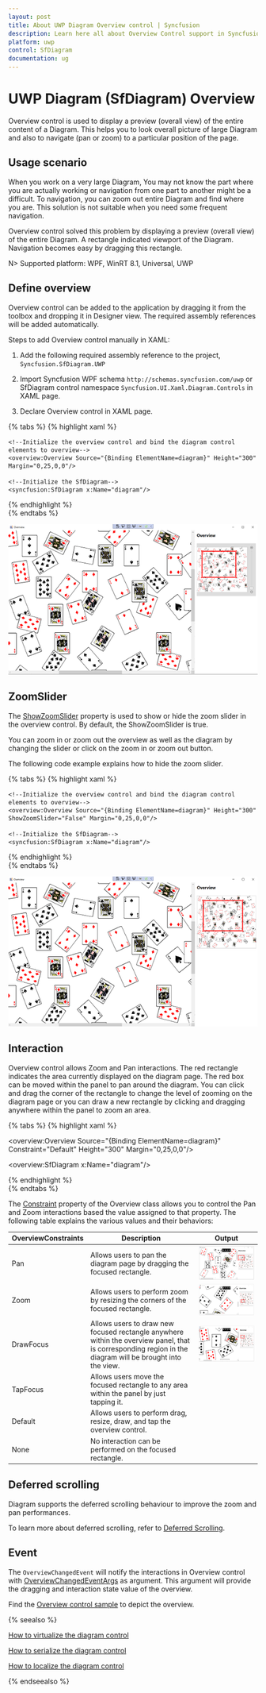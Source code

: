 ```yaml
---
layout: post
title: About UWP Diagram Overview control | Syncfusion
description: Learn here all about Overview Control support in Syncfusion UWP Diagram (SfDiagram) control and more.
platform: uwp
control: SfDiagram
documentation: ug
---
```


# UWP Diagram (SfDiagram) Overview

Overview control is used to display a preview (overall view) of the entire content of a Diagram. This helps you to look overall picture of large Diagram and also to navigate (pan or zoom) to a particular position of the page.

## Usage scenario

When you work on a very large Diagram, You may not know the part where you are actually working or navigation from one part to another might be a difficult. To navigation, you can zoom out entire Diagram and find where you are. This solution is not suitable when you need some frequent navigation.

Overview control solved this problem by displaying a preview (overall view) of the entire Diagram. A rectangle indicated viewport of the Diagram. Navigation becomes easy by dragging this rectangle.

N> Supported platform: WPF, WinRT 8.1, Universal, UWP


## Define overview

Overview control can be added to the application by dragging it from the toolbox and dropping it in Designer view. The required assembly references will be added automatically.

Steps to add Overview control manually in XAML:

1. Add the following required assembly reference to the project, `Syncfusion.SfDiagram.UWP`

2. Import Syncfusion WPF schema `http://schemas.syncfusion.com/uwp` or SfDiagram control namespace `Syncfusion.UI.Xaml.Diagram.Controls` in XAML page.

3. Declare Overview control in XAML page.

{% tabs %}
{% highlight xaml %}

<Page x:Class="OverviewControl.MainWindow"
        xmlns="http://schemas.microsoft.com/winfx/2006/xaml/presentation"
        xmlns:x="http://schemas.microsoft.com/winfx/2006/xaml"
        xmlns:syncfusion="using:Syncfusion.UI.Xaml.Diagram"
        xmlns:overview="using:Syncfusion.UI.Xaml.Diagram.Controls"
        WindowStartupLocation="CenterScreen"
        Title="Overview" Height="720" Width="1200">
    
    <!--Initialize the overview control and bind the diagram control elements to overview-->
    <overview:Overview Source="{Binding ElementName=diagram}" Height="300" Margin="0,25,0,0"/>

    <!--Initialize the SfDiagram-->
    <syncfusion:SfDiagram x:Name="diagram"/>
</Page>
	
{% endhighlight %}	
{% endtabs %}

![Overview](Overview-Control_images/Overview-Control_img1.png)

## ZoomSlider

The [ShowZoomSlider](https://help.syncfusion.com/cr/uwp/Syncfusion.UI.Xaml.Diagram.Controls.Overview.html#Syncfusion_UI_Xaml_Diagram_Controls_Overview_ShowZoomSliderProperty) property is used to show or hide the zoom slider in the overview control. By default, the ShowZoomSlider is true.

You can zoom in or zoom out the overview as well as the diagram by changing the slider or click on the zoom in or zoom out button.

 The following code example explains how to hide the zoom slider.

{% tabs %}
{% highlight xaml %}

<Page x:Class="OverviewControl.MainWindow"
        xmlns="http://schemas.microsoft.com/winfx/2006/xaml/presentation"
        xmlns:x="http://schemas.microsoft.com/winfx/2006/xaml"
        xmlns:syncfusion="using:Syncfusion.UI.Xaml.Diagram"
        xmlns:overview="using:Syncfusion.UI.Xaml.Diagram.Controls"
        WindowStartupLocation="CenterScreen"
        Title="Overview" Height="720" Width="1200">
    
    <!--Initialize the overview control and bind the diagram control elements to overview-->
    <overview:Overview Source="{Binding ElementName=diagram}" Height="300" ShowZoomSlider="False" Margin="0,25,0,0"/>

    <!--Initialize the SfDiagram-->
    <syncfusion:SfDiagram x:Name="diagram"/>
</Page>
	
{% endhighlight %}	
{% endtabs %}

![Overview](Overview-Control_images/Overview-Control_img.png)

## Interaction

Overview control allows Zoom and Pan interactions. The red rectangle indicates the area currently displayed on the diagram page. The red box can be moved within the panel to pan around the diagram. You can click and drag the corner of the rectangle to change the level of zooming on the diagram page or you can draw a new rectangle by clicking and dragging anywhere within the panel to zoom an area.

{% tabs %}
{% highlight xaml %}

<!--Initialize the overview control with its constraint-->
<overview:Overview Source="{Binding ElementName=diagram}" 
                     Constraint="Default" 
                     Height="300" Margin="0,25,0,0"/>

<!--Initialize the SfDiagram-->
<overview:SfDiagram x:Name="diagram"/>

{% endhighlight %}	
{% endtabs %}

The [Constraint](https://help.syncfusion.com/cr/uwp/Syncfusion.UI.Xaml.Diagram.Controls.Overview.html#Syncfusion_UI_Xaml_Diagram_Controls_Overview_ConstraintProperty) property of the Overview class allows you to control the Pan and Zoom interactions based the value assigned to that property. The following table explains the various values and their behaviors:

| OverviewConstraints | Description | Output |
|---|---|---|
| Pan | Allows users to pan the diagram page by dragging the focused rectangle. |![Overview pan](Overview-Control_images/OverViewPan.gif) |
| Zoom | Allows users to perform zoom by resizing the corners of the focused rectangle. |![Overview Resize](Overview-Control_images/OverViewResize.gif) |
| DrawFocus | Allows users to draw new focused rectangle anywhere within the overview panel, that is corresponding region in the diagram will be brought into the view.|![Overview Draw](Overview-Control_images/OverViewDrawFocus.gif) |
| TapFocus | Allows users move the focused rectangle to any area within the panel by just tapping it.| |
| Default | Allows users to perform drag, resize, draw, and tap the overview control.| |
| None |No interaction can be performed on the focused rectangle.||

## Deferred scrolling

Diagram supports the deferred scrolling behaviour to improve the zoom and pan performances.

To learn more about deferred scrolling, refer to [Deferred Scrolling](/uwp/diagram/virtualization#deferred-scrolling "DeferredScrolling").

## Event

The `OverviewChangedEvent` will notify the interactions in Overview control with [OverviewChangedEventArgs](https://help.syncfusion.com/cr/uwp/Syncfusion.UI.Xaml.Diagram.Controls.OverviewChangedEventArgs.html) as argument. This argument will provide the dragging and interaction state value of the overview.

Find the [Overview control sample](https://github.com/SyncfusionExamples/UWP-Diagram-Examples/tree/main/Samples/OverviewControl) to depict the overview.

{% seealso %}

[How to virtualize the diagram control](/uwp/diagram/virtualization)

[How to serialize the diagram control](/uwp/diagram/serialization)

[How to localize the diagram control](/uwp/diagram/localization)

{% endseealso %}